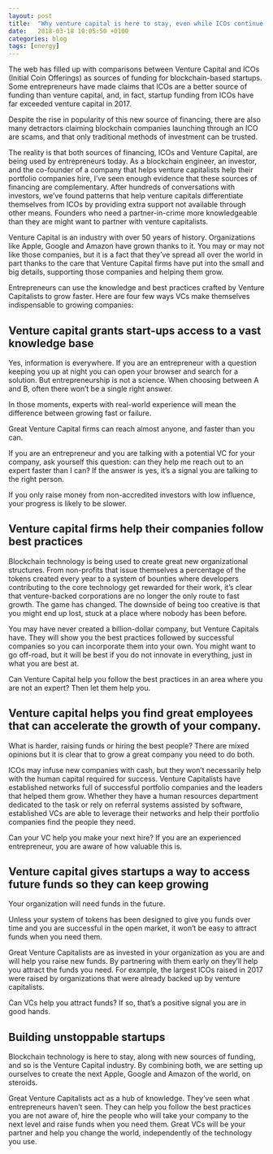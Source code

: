 ```yaml
---
layout: post
title:  "Why venture capital is here to stay, even while ICOs continue to eat their lunch"
date:   2018-03-18 10:05:50 +0100
categories: blog
tags: [energy]
---
```

The web has filled up with comparisons between Venture Capital and ICOs (Initial Coin Offerings) as sources of funding for blockchain-based startups. Some entrepreneurs have made claims that ICOs are a better source of funding than venture capital, and, in fact, startup funding from ICOs have far exceeded venture capital in 2017.

Despite the rise in popularity of this new source of financing, there are also many detractors claiming blockchain companies launching through an ICO are scams, and that only traditional methods of investment can be trusted.

The reality is that both sources of financing, ICOs and Venture Capital, are being used by entrepreneurs today. As a blockchain engineer, an investor, and the co-founder of a company that helps venture capitalists help their portfolio companies hire, I’ve seen enough evidence that these sources of financing are complementary. After hundreds of conversations with investors, we’ve found patterns that help venture capitals differentiate themselves from ICOs by providing extra support not available through other means. Founders who need a partner-in-crime more knowledgeable than they are might want to partner with venture capitalists.

Venture Capital is an industry with over 50 years of history. Organizations like Apple, Google and Amazon have grown thanks to it. You may or may not like those companies, but it is a fact that they’ve spread all over the world in part thanks to the care that Venture Capital firms have put into the small and big details, supporting those companies and helping them grow.

Entrepreneurs can use the knowledge and best practices crafted by Venture Capitalists to grow faster. Here are four few ways VCs make themselves indispensable to growing companies:

## Venture capital grants start-ups access to a vast knowledge base
Yes, information is everywhere. If you are an entrepreneur with a question keeping you up at night you can open your browser and search for a solution. But entrepreneurship is not a science. When choosing between A and B, often there won’t be a single right answer.

In those moments, experts with real-world experience will mean the difference between growing fast or failure.

Great Venture Capital firms can reach almost anyone, and faster than you can.

If you are an entrepreneur and you are talking with a potential VC for your company, ask yourself this question: can they help me reach out to an expert faster than I can? If the answer is yes, it’s a signal you are talking to the right person.

If you only raise money from non-accredited investors with low influence, your progress is likely to be slower.

## Venture capital firms help their companies follow best practices
Blockchain technology is being used to create great new organizational structures. From non-profits that issue themselves a percentage of the tokens created every year to a system of bounties where developers contributing to the core technology get rewarded for their work, it’s clear that venture-backed corporations are no longer the only route to fast growth. The game has changed. The downside of being too creative is that you might end up lost, stuck at a place where nobody has been before.

You may have never created a billion-dollar company, but Venture Capitals have. They will show you the best practices followed by successful companies so you can incorporate them into your own. You might want to go off-road, but it will be best if you do not innovate in everything, just in what you are best at.

Can Venture Capital help you follow the best practices in an area where you are not an expert? Then let them help you.

## Venture capital helps you find great employees that can accelerate the growth of your company.
What is harder, raising funds or hiring the best people? There are mixed opinions but it is clear that to grow a great company you need to do both.

ICOs may infuse new companies with cash, but they won’t necessarily help with the human capital required for success. Venture Capitalists have established networks full of successful portfolio companies and the leaders that helped them grow. Whether they have a human resources department dedicated to the task or rely on referral systems assisted by software, established VCs are able to leverage their networks and help their portfolio companies find the people they need.

Can your VC help you make your next hire? If you are an experienced entrepreneur, you are aware of how valuable this is.

## Venture capital gives startups a way to access future funds so they can keep growing
Your organization will need funds in the future.

Unless your system of tokens has been designed to give you funds over time and you are successful in the open market, it won’t be easy to attract funds when you need them.

Great Venture Capitalists are as invested in your organization as you are and will help you raise new funds. By partnering with them early on they’ll help you attract the funds you need. For example, the largest ICOs raised in 2017 were raised by organizations that were already backed up by venture capitalists.

Can VCs help you attract funds? If so, that’s a positive signal you are in good hands.

## Building unstoppable startups

Blockchain technology is here to stay, along with new sources of funding, and so is the Venture Capital industry. By combining both, we are setting up ourselves to create the next Apple, Google and Amazon of the world, on steroids.

Great Venture Capitalists act as a hub of knowledge. They’ve seen what entrepreneurs haven’t seen. They can help you follow the best practices you are not aware of, hire the people who will take your company to the next level and raise funds when you need them. Great VCs will be your partner and help you change the world, independently of the technology you use.

